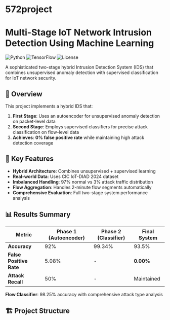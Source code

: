 # 572project
# Multi-Stage IoT Network Intrusion Detection Using Machine Learning

![Python](https://img.shields.io/badge/Python-3.9%2B-blue)
![TensorFlow](https://img.shields.io/badge/TensorFlow-2.13-orange)
![License](https://img.shields.io/badge/License-MIT-green)

A sophisticated two-stage hybrid Intrusion Detection System (IDS) that combines unsupervised anomaly detection with supervised classification for IoT network security.

## 📖 Overview

This project implements a hybrid IDS that:
1. **First Stage**: Uses an autoencoder for unsupervised anomaly detection on packet-level data
2. **Second Stage**: Employs supervised classifiers for precise attack classification on flow-level data
3. **Achieves**: **0% false positive rate** while maintaining high attack detection coverage

## 🎯 Key Features

- **Hybrid Architecture**: Combines unsupervised + supervised learning
- **Real-world Data**: Uses CIC IoT-DIAD 2024 dataset
- **Imbalanced Handling**: 97% normal vs 3% attack traffic distribution
- **Flow Aggregation**: Handles 2-minute flow segments automatically
- **Comprehensive Evaluation**: Full two-stage system performance analysis

## 📊 Results Summary

| Metric | Phase 1 (Autoencoder) | Phase 2 (Classifier) | Final System |
|--------|----------------------|---------------------|-------------|
| **Accuracy** | 92% | 99.34% | 93.5% |
| **False Positive Rate** | 5.08% | - | **0.00%** |
| **Attack Recall** | 50% | - | Maintained |

**Flow Classifier**: 98.25% accuracy with comprehensive attack type analysis

## 🏗️ Project Structure

